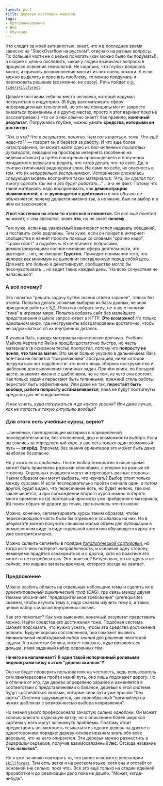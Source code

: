 ```yaml
---
layout: post
title: Деревья настоящих навыков
tags:
- Программирование
- Веб
- Обучение
---
```


Кто следит за моей активностью, знает, что я в последнее время зависаю на "StackOverflow на русском", отвечаю на разные вопросы. По большей части не с целью помогать (как можно было бы подумать!), а скорее с целью последить, какие у людей возникают вопросы в процессе освоения технологий. Не сюрприз, что глупых вопросов много, и причины возникновения многих из них очень похожи. А если можно выделить и признать проблему, то можно придумать и реализовать решение (возможно, не сразу). Речь пойдёт о [`D-side/skillforest`](https://github.com/D-side/skillforest).

Давайте поставим себя на место человека, который надумал погрузиться в индустрию. (Я буду рассматривать сферу информационных технологий, но эти же принципы могут запросто оказаться применимы и в других местах, просто я этот вариант *пока* не рассматриваю.) Что он о ней обычно знает? Как правило, **конечный результат**. Погружаясь глубже, можно узнать **средства, которыми он достигнут**.

*"Хм, а что? Что в результате, понятно. Чем пользоваться, тоже. Что ещё надо-то?"* &mdash; говорит он и берётся за работу. И что ещё более катастрофично, он может найти одно из бесчисленных *пошаговых руководств*, лежащих на просторах интернета (особенно на видеохостингах) и путём повторения происходящего и получения ожидаемого результата решить, что готов делать что-то своё. Да, я считаю (типичные) видеоуроки злом. Не сами по себе, их опасность в том, что их *неправильно воспринимают*. Исторически сложилась следующая модель восприятия таких материалов: *"Ага, он сделал так, я могу сделать так же и это будет работать..."* ...а-а не факт. Потому что такие материалы надо воспринимать, как **демонстрацию возможностей**, а не **руководство к действию** и в них обычно не объясняется: почему делается именно так, а не иначе, был ли выбор и в чём он заключался.

**И вот частенько на этом-то этапе всё и ломается.** *Он всё ещё понятия не имеет, с чем связался,* знает **что**, но не знает **почему**.

Тем хуже, если наш уважаемый авантюрист успел надавать обещаний, и поставить себе дедлайны. Тем хуже, если он пойдёт в интернет-сообщества и начнёт просить помощи со словами "срочно надо", "сроки горят" и подобным. В сочетании с вопросами, демонстрирующими полное незнание сферы деятельности, это выглядит... нет, не смешно! **Грустно.** Приходит понимание того, что человек как минимум не выполнит поставленную перед собой цель. Для него это больно и демотивирует, сообщество могло бы посочувствовать... но видит таких каждый день. "На всех сочувствия не напасёшься".

### А всё почему?

Это попытка "решить задачу путём знания ответа заранее", только без ответа. Попытка делать сложные выборки из базы данных, не зная принципов работы с БД. Попытка собрать игру, не зная о понятии "тика" в игровом мире. Попытка собрать сайт без малейшего представления о цикле запрос-ответ в HTTP. **Это возможно!** *Но только идеальном мире,* где инструменты абстрагированы достаточно, чтобы не задумываться об их внутренних деталях.

Я учился Rails, находя материалы практически вручную. Учебник Майкла Хартла по Rails я прошёл достаточно быстро, но часть материала (в основном тесты) пропустил, потому что **попросту не понял, что там за магия**. Это меня больно укусило в дальнейшем: Rails всё-таки не является "покрывающей" абстракцией, ниже которой погружаться нет надобности: это всего лишь сборник инструментов и шаблонов для выполнения типичных задач. Причём книга, по большей части, знакомит именно с шаблонами, но не тем, из чего они состоят. Как только задачи перестают быть типичными, прежний стиль работы перестаёт быть эффективным. Или даже не так, **перестаёт быть вообще, работа попросту останавливается**, пока не будут постигнуты средства для её продолжения.

И как узнать, *куда погружаться и до какого уровня?* Или даже лучше, *как не попасть в такую ситуацию вообще?*

### Для этого есть учебные курсы, верно?

...линейные, преподносящие материал в определённой последовательности, без отклонений, дыр и возможности выбора. Если вы взялись за определённый курс, у вас есть только один возможный путь &mdash; **вперёд**. Впрочем, без знания ориентиров это может быть даже наиболее безопасно.

Но у этого есть проблемы. Почти любая технология в наше время может быть применена разными способами, с упором на разные её стороны. Отдельных учащихся могут интересовать разные стороны. Каким образом они могут выбрать, что изучать? Выбор стоит только между курсами. И если последовательно пройти сначала один, а потом другой, будет видно, что пересечение есть, но будет неясно, где оно  заканчивается, и при прохождении второго курса можно потерять много времени на (а) повторный просмотр уже пройденного материала, (б) поиск обратной дороги до точки, где началось что-то новое.

Можно, конечно, сегментировать курсы таким образом, чтобы пересекающаяся часть была бы отдельно и ссылалась на них. Но в результате можно получить слишком малый объём для публикации в осмысленном виде: в виде отдельной книги или обучающего курса это уже смотрится мелко.

Можно склеить сегменты в порядке [*топологической сортировки*](https://ru.wikipedia.org/wiki/%D0%A2%D0%BE%D0%BF%D0%BE%D0%BB%D0%BE%D0%B3%D0%B8%D1%87%D0%B5%D1%81%D0%BA%D0%B0%D1%8F_%D1%81%D0%BE%D1%80%D1%82%D0%B8%D1%80%D0%BE%D0%B2%D0%BA%D0%B0), но тогда источник потеряет *направленность*, и осваивая одну сторону, неминуемо придётся ознакомиться и с другой, хотя на практике это может и не потребоваться. Это полезно? Безусловно, но *не здесь и  не сейчас*, это лишние затраты времени, которого всегда не хватает.

### Предложение

Можно разбить область на отдельные небольшие темы и сцепить их в *ориентированный ациклический граф* (DAG), где связь между двумя темами обозначает "предварительное требование" (prerequisite): скажем, чтобы изучить тему `А`, надо сначала изучить тему `Б`, и таких целый набор с массой внутренних связей.

Как это помогает? Как уже выяснили, конечный результат представить можно. Найти средства его достижения тоже. Подобная система сможет подсказать, что нужно узнать, чтобы эти средства достижения освоить. Будучи хорошо составленной, она поможет выявить *минимальный необходимый набор знаний* для решения некоторой задачи. А в качестве бонуса, может показать, *куда развиваться дальше*, имея заданный набор освоенных тем.

**Ничего не напоминает? Я один такой испорченный ролевыми видеоиграми вижу в этом "дерево скиллов"?**

Оно не будет проверять пользователя на честность, ведь пользователь сам заинтересован пройти некий путь, оно лишь подскажет дорогу. Но в отличие от игр, где дерево определено заранее и изменяется в соответствии с представлениями о балансе, деревья к этой системе будут составляться людьми, которые свои пути уже прошли "без карты". Система задумывается, как своеобразный "органайзер на чужих шаблонах с возможностью выбора направления".

Но знания узкого профессионала зачастую сильно *однобоки*. Он может хорошо описать *отдельную ветку*, но с описанием более широкой картины у него могут возникнуть проблемы. Поэтому стоит предоставить возможность ссылаться из одного дерева на другое в одностороннем порядке: дереву-основе незачем знать обо всех деревьях, что на него опираются. Эти деревья можно разместить в *федерации* серверов, получив взаимосвязанный **лес**. Отсюда название **"лес навыков"**.

Но я уже начинаю повторять то, что ранее изложил в репозтории [`skillforest`][1]. Там есть ветка и на русском языке, хотя она и отстаёт от основной (не сильно, пока что). Всё это ещё только на стадии идейной проработки и до реализации дело пока не дошло. "Может, когда-нибудь".

  [1]: https://github.com/D-side/skillforest

